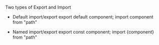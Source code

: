 Two types of Export and Import

- Default import/export
    export default component;
    import component from "path"


- Named import/export
    export const component;
    import {component} from "path"